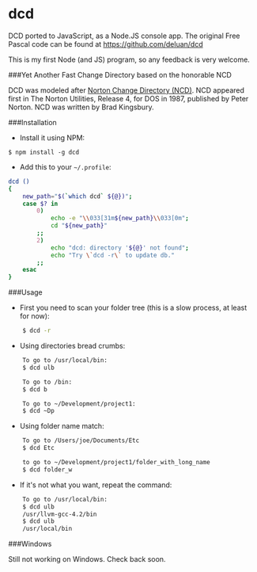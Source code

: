 dcd
===

DCD ported to JavaScript, as a Node.JS console app. The original Free Pascal code can be found at https://github.com/deluan/dcd

This is my first Node (and JS) program, so any feedback is very welcome.

###Yet Another Fast Change Directory based on the honorable NCD

DCD was modeled after [Norton Change Directory (NCD)](http://www.softpanorama.org/OFM/norton_change_directory_clones.shtml). NCD appeared first in The Norton Utilities, Release 4, for DOS in 1987, published by Peter Norton. NCD was written by Brad Kingsbury.

###Installation

* Install it using NPM:

```
$ npm install -g dcd
```

* Add this to your ```~/.profile```:

```bash
dcd ()
{
    new_path="$(`which dcd` ${@})";
    case $? in
        0)
            echo -e "\\033[31m${new_path}\\033[0m";
            cd "${new_path}"
        ;;
        2)
            echo "dcd: directory '${@}' not found";
            echo "Try \`dcd -r\` to update db."
        ;;
    esac
}
```

###Usage

* First you need to scan your folder tree (this is a slow process, at least for now):
```bash
    $ dcd -r
```

* Using directories bread crumbs:
```bash
    To go to /usr/local/bin:
    $ dcd ulb

    To go to /bin:
    $ dcd b

    To go to ~/Development/project1:
    $ dcd ~Dp
```

* Using folder name match:
```bash
    To go to /Users/joe/Documents/Etc
    $ dcd Etc

    to go to ~/Development/project1/folder_with_long_name
    $ dcd folder_w
```

* If it's not what you want, repeat the command:
```bash
    To go to /usr/local/bin:
    $ dcd ulb
    /usr/llvm-gcc-4.2/bin
    $ dcd ulb
    /usr/local/bin
```

###Windows

Still not working on Windows. Check back soon.